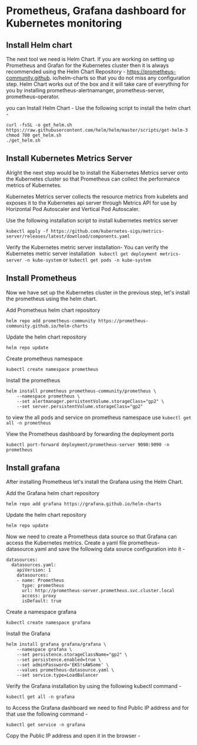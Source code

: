 # Prometheus, Grafana dashboard for Kubernetes monitoring

## Install Helm chart

The next tool we need is Helm Chart. If you are working on setting up Prometheus and Grafan for the Kubernetes cluster then it is always recommended using the Helm Chart Repository - https://prometheus-community.github. io/helm-charts so that you do not miss any configuration step.
Helm Chart works out of the box and it will take care of everything for you by installing prometheus-alertnamanger, prometheus-server, prometheus-operator.

you can Install Helm Chart - Use the following script to install the helm chart -
```
curl -fsSL -o get_helm.sh https://raw.githubusercontent.com/helm/helm/master/scripts/get-helm-3
chmod 700 get_helm.sh
./get_helm.sh
```

## Install Kubernetes Metrics Server
Alright the next step would be to install the Kubernetes Metrics server onto the Kubernetes cluster so that Prometheus can collect the performance metrics of Kubernetes.

Kubernetes Metrics server collects the resource metrics from kubelets and exposes it to the Kubernetes api server through Metrics API for use by Horizontal Pod Autoscaler and Vertical Pod Autoscaler.

Use the following installation script to install kubernetes metrics server
```
kubectl apply -f https://github.com/kubernetes-sigs/metrics-server/releases/latest/download/components.yaml
```

Verify the Kubernetes metric server installation- You can verify the Kubernetes metric server installation ``` kubectl get deployment metrics-server -n kube-system``` or ```kubectl get pods -n kube-system```


## Install Prometheus
Now we have set up the Kubernetes cluster in the previous step, let's install the prometheus using the helm chart.

Add Prometheus helm chart repository
```
helm repo add prometheus-community https://prometheus-community.github.io/helm-charts 
```
Update the helm chart repository
```
helm repo update 
```

Create prometheus namespace
```
kubectl create namespace prometheus
```
Install the prometheus
```
helm install prometheus prometheus-community/prometheus \
    --namespace prometheus \
    --set alertmanager.persistentVolume.storageClass="gp2" \
    --set server.persistentVolume.storageClass="gp2" 
```
to view the all pods and service on prometheus namespace use ``` kubectl get all -n prometheus ```


View the Prometheus dashboard by forwarding the deployment ports
```
kubectl port-forward deployment/prometheus-server 9090:9090 -n prometheus
```

## Install grafana
After installing Prometheus let's install the Grafana using the Helm Chart.

Add the Grafana helm chart repository
```
helm repo add grafana https://grafana.github.io/helm-charts 
```

Update the helm chart repository
```
helm repo update 
```

Now we need to create a Prometheus data source so that Grafana can access the Kubernetes metrics. Create a yaml file prometheus-datasource.yaml and save the following data source configuration into it -

```
datasources:
  datasources.yaml:
    apiVersion: 1
    datasources:
    - name: Prometheus
      type: prometheus
      url: http://prometheus-server.prometheus.svc.cluster.local
      access: proxy
      isDefault: true
```


Create a namespace grafana
```
kubectl create namespace grafana
```
Install the Grafana

```
helm install grafana grafana/grafana \
    --namespace grafana \
    --set persistence.storageClassName="gp2" \
    --set persistence.enabled=true \
    --set adminPassword='EKS!sAWSome' \
    --values prometheus-datasource.yaml \
    --set service.type=LoadBalancer 
```
Verify the Grafana installation by using the following kubectl command -
```
kubectl get all -n grafana
```
to Access the Grafana dashboard we need to find Public IP address and for that use the following command -
```
kubectl get service -n grafana 
```
Copy the Public IP address and open it in the browser -
